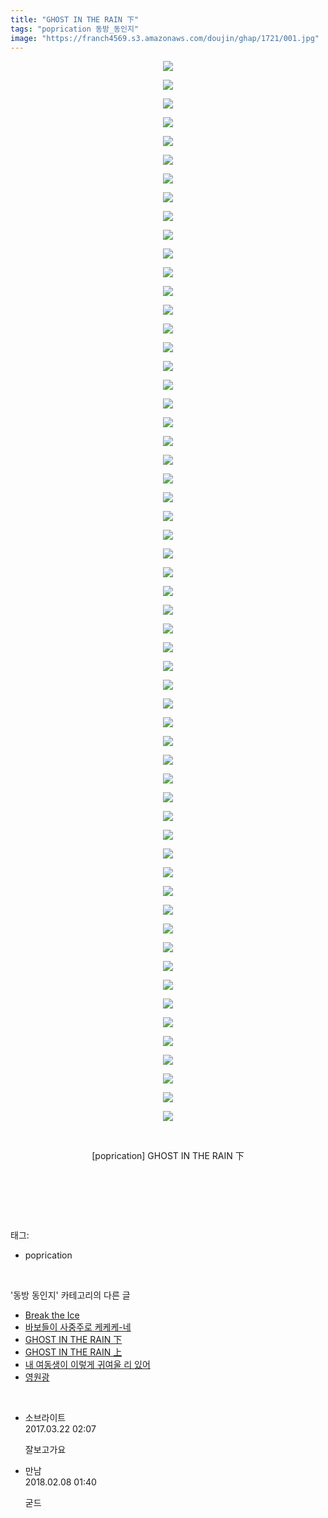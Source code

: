 ```yaml
---
title: "GHOST IN THE RAIN 下"
tags: "poprication 동방_동인지"
image: "https://franch4569.s3.amazonaws.com/doujin/ghap/1721/001.jpg"
---
```

<div class="article">
<p style="text-align: center; clear: none; float: none;"><img src="{{ site.imgserver2 }}/ghap/1721/001.jpg"/></p>
<p style="text-align: center; clear: none; float: none;"><img src="{{ site.imgserver2 }}/ghap/1721/002.jpg"/></p>
<p style="text-align: center; clear: none; float: none;"><img src="{{ site.imgserver2 }}/ghap/1721/003.jpg"/></p>
<p style="text-align: center; clear: none; float: none;"><img src="{{ site.imgserver2 }}/ghap/1721/004.jpg"/></p>
<p style="text-align: center; clear: none; float: none;"><img src="{{ site.imgserver2 }}/ghap/1721/005.jpg"/></p>
<p style="text-align: center; clear: none; float: none;"><img src="{{ site.imgserver2 }}/ghap/1721/006.jpg"/></p>
<p style="text-align: center; clear: none; float: none;"><img src="{{ site.imgserver2 }}/ghap/1721/007.jpg"/></p>
<p style="text-align: center; clear: none; float: none;"><img src="{{ site.imgserver2 }}/ghap/1721/008.jpg"/></p>
<p style="text-align: center; clear: none; float: none;"><img src="{{ site.imgserver2 }}/ghap/1721/009.jpg"/></p>
<p style="text-align: center; clear: none; float: none;"><img src="{{ site.imgserver2 }}/ghap/1721/010.jpg"/></p>
<p style="text-align: center; clear: none; float: none;"><img src="{{ site.imgserver2 }}/ghap/1721/011.jpg"/></p>
<p style="text-align: center; clear: none; float: none;"><img src="{{ site.imgserver2 }}/ghap/1721/012.jpg"/></p>
<p style="text-align: center; clear: none; float: none;"><img src="{{ site.imgserver2 }}/ghap/1721/013.jpg"/></p>
<p style="text-align: center; clear: none; float: none;"><img src="{{ site.imgserver2 }}/ghap/1721/014.jpg"/></p>
<p style="text-align: center; clear: none; float: none;"><img src="{{ site.imgserver2 }}/ghap/1721/015.jpg"/></p>
<p style="text-align: center; clear: none; float: none;"><img src="{{ site.imgserver2 }}/ghap/1721/016.jpg"/></p>
<p style="text-align: center; clear: none; float: none;"><img src="{{ site.imgserver2 }}/ghap/1721/017.jpg"/></p>
<p style="text-align: center; clear: none; float: none;"><img src="{{ site.imgserver2 }}/ghap/1721/018.jpg"/></p>
<p style="text-align: center; clear: none; float: none;"><img src="{{ site.imgserver2 }}/ghap/1721/019.jpg"/></p>
<p style="text-align: center; clear: none; float: none;"><img src="{{ site.imgserver2 }}/ghap/1721/020.jpg"/></p>
<p style="text-align: center; clear: none; float: none;"><img src="{{ site.imgserver2 }}/ghap/1721/021.jpg"/></p>
<p style="text-align: center; clear: none; float: none;"><img src="{{ site.imgserver2 }}/ghap/1721/022.jpg"/></p>
<p style="text-align: center; clear: none; float: none;"><img src="{{ site.imgserver2 }}/ghap/1721/023.jpg"/></p>
<p style="text-align: center; clear: none; float: none;"><img src="{{ site.imgserver2 }}/ghap/1721/024.jpg"/></p>
<p style="text-align: center; clear: none; float: none;"><img src="{{ site.imgserver2 }}/ghap/1721/025.jpg"/></p>
<p style="text-align: center; clear: none; float: none;"><img src="{{ site.imgserver2 }}/ghap/1721/026.jpg"/></p>
<p style="text-align: center; clear: none; float: none;"><img src="{{ site.imgserver2 }}/ghap/1721/027.jpg"/></p>
<p style="text-align: center; clear: none; float: none;"><img src="{{ site.imgserver2 }}/ghap/1721/028.jpg"/></p>
<p style="text-align: center; clear: none; float: none;"><img src="{{ site.imgserver2 }}/ghap/1721/029.jpg"/></p>
<p style="text-align: center; clear: none; float: none;"><img src="{{ site.imgserver2 }}/ghap/1721/030.jpg"/></p>
<p style="text-align: center; clear: none; float: none;"><img src="{{ site.imgserver2 }}/ghap/1721/031.jpg"/></p>
<p style="text-align: center; clear: none; float: none;"><img src="{{ site.imgserver2 }}/ghap/1721/032.jpg"/></p>
<p style="text-align: center; clear: none; float: none;"><img src="{{ site.imgserver2 }}/ghap/1721/033.jpg"/></p>
<p style="text-align: center; clear: none; float: none;"><img src="{{ site.imgserver2 }}/ghap/1721/034.jpg"/></p>
<p style="text-align: center; clear: none; float: none;"><img src="{{ site.imgserver2 }}/ghap/1721/035.jpg"/></p>
<p style="text-align: center; clear: none; float: none;"><img src="{{ site.imgserver2 }}/ghap/1721/036.jpg"/></p>
<p style="text-align: center; clear: none; float: none;"><img src="{{ site.imgserver2 }}/ghap/1721/037.jpg"/></p>
<p style="text-align: center; clear: none; float: none;"><img src="{{ site.imgserver2 }}/ghap/1721/038.jpg"/></p>
<p style="text-align: center; clear: none; float: none;"><img src="{{ site.imgserver2 }}/ghap/1721/039.jpg"/></p>
<p style="text-align: center; clear: none; float: none;"><img src="{{ site.imgserver2 }}/ghap/1721/040.jpg"/></p>
<p style="text-align: center; clear: none; float: none;"><img src="{{ site.imgserver2 }}/ghap/1721/041.jpg"/></p>
<p style="text-align: center; clear: none; float: none;"><img src="{{ site.imgserver2 }}/ghap/1721/042.jpg"/></p>
<p style="text-align: center; clear: none; float: none;"><img src="{{ site.imgserver2 }}/ghap/1721/043.jpg"/></p>
<p style="text-align: center; clear: none; float: none;"><img src="{{ site.imgserver2 }}/ghap/1721/044.jpg"/></p>
<p style="text-align: center; clear: none; float: none;"><img src="{{ site.imgserver2 }}/ghap/1721/045.jpg"/></p>
<p style="text-align: center; clear: none; float: none;"><img src="{{ site.imgserver2 }}/ghap/1721/046.jpg"/></p>
<p style="text-align: center; clear: none; float: none;"><img src="{{ site.imgserver2 }}/ghap/1721/047.jpg"/></p>
<p style="text-align: center; clear: none; float: none;"><img src="{{ site.imgserver2 }}/ghap/1721/048.jpg"/></p>
<p style="text-align: center; clear: none; float: none;"><img src="{{ site.imgserver2 }}/ghap/1721/049.jpg"/></p>
<p style="text-align: center; clear: none; float: none;"><img src="{{ site.imgserver2 }}/ghap/1721/050.jpg"/></p>
<p style="text-align: center; clear: none; float: none;"><img src="{{ site.imgserver2 }}/ghap/1721/051.jpg"/></p>
<p style="text-align: center; clear: none; float: none;"><img src="{{ site.imgserver2 }}/ghap/1721/052.jpg"/></p>
<p style="text-align: center; clear: none; float: none;"><img src="{{ site.imgserver2 }}/ghap/1721/053.jpg"/></p>
<p style="text-align: center; clear: none; float: none;"><img src="{{ site.imgserver2 }}/ghap/1721/054.jpg"/></p>
<p style="text-align: center; clear: none; float: none;"><img src="{{ site.imgserver2 }}/ghap/1721/055.jpg"/></p>
<p style="text-align: center; clear: none; float: none;"><img src="{{ site.imgserver2 }}/ghap/1721/056.jpg"/></p>
<p style="text-align: center; clear: none; float: none;"><img src="{{ site.imgserver2 }}/ghap/1721/057.jpg"/></p>
<p style="text-align: center; clear: none; float: none;"><br/></p>
<p style="text-align: center; clear: none; float: none;">[poprication] GHOST IN THE RAIN 下</p>
<p style="text-align: center; clear: none; float: none;"><br/></p>
<p><br/></p>
</div><br/>
<div class="tagTrail">
<p>태그: </p>
<ul>
<li>poprication</li>
</ul>
</div><br/>
<div class="another">
<p>'동방 동인지' 카테고리의 다른 글</p>
<ul>
<li><a href="/ghap_1723">Break the Ice</a></li>
<li><a href="/ghap_1722">바보들이 사중주로 케케케-네</a></li>
<li><a href="/ghap_1721">GHOST IN THE RAIN 下</a></li>
<li><a href="/ghap_1720">GHOST IN THE RAIN 上</a></li>
<li><a href="/ghap_1719">내 여동생이 이렇게 귀여울 리 있어</a></li>
<li><a href="/ghap_1718">영원광</a></li>
</ul>
</div><br/>
<div class="cb_module cb_fluid">
<div class="cb_wrt cb_profile">
<div class="comment">
<ul>
<li class="cb_thumb_off" id="comment14945594">
<div class="cb_comment_area">
<div class="cb_info_area">
<div class="cb_section">
<span class="cb_nick_name">소브라이트</span>
</div>
<div class="cb_section">
<span class="cb_date">2017.03.22 02:07 </span>
</div>
</div>
<div class="cb_dsc_comment">
<p class="cb_dsc">
											잘보고가요
										</p>
</div>
</div></li>
<li class="cb_thumb_off" id="comment15194855">
<div class="cb_comment_area">
<div class="cb_info_area">
<div class="cb_section">
<span class="cb_nick_name">만남</span>
</div>
<div class="cb_section">
<span class="cb_date">2018.02.08 01:40 </span>
</div>
</div>
<div class="cb_dsc_comment">
<p class="cb_dsc">
											굳드
										</p>
</div>
</div></li>
</ul>
</div>
</div><!-- commentList close -->
</div><br/>
